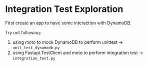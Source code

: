 # Integration Test Exploration
First create an app to have some interaction with DynamoDB.

Try out following:
1. using moto to mock DynamoDB to perform unittest -> `unit_test_dynamodb.py`
2. using Fastapi.TestClient and moto to perform integration test -> `integration_test.py`
